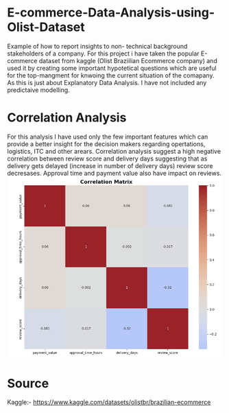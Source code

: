 # E-commerce-Data-Analysis-using-Olist-Dataset
Example of how to report insights to non- technical background stakeholders of a company.
For this project i have taken the popular E-commerce dataset from kaggle (Olist Braziilian Ecommerce company) and used it by creating some important hypotetical questions which are useful for the top-mangment for knwoing the current situation of the comapany.
As this is just about Explanatory Data Analysis. I have not included any predictaive modelling. 

# Correlation Analysis
For this analysis I have used only the few important features which can provide a better insight for the decision makers regarding opertations, logistics, ITC and other arears.
Correlation analysis suggest a high negative correlation between review score and delivery days suggesting that as delivery gets delayed (increase in number of delivery days) review score decresases. Approval time and payment value also have impact on reviews.
![](https://github.com/vaibhav-dutta/E-commerce-Data-Analysis-using-Olist-Dataset-/blob/main/Correlation%20Matrix.png)

# Source
Kaggle:- https://www.kaggle.com/datasets/olistbr/brazilian-ecommerce
